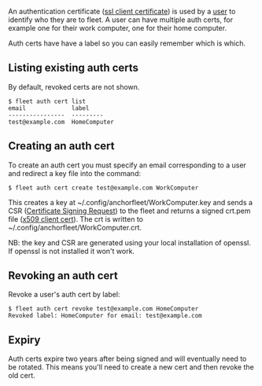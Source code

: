 An authentication certificate ([ssl client certificate](https://en.wikipedia.org/wiki/Client_certificate)) is used by a [user](/how-to/auth/manage-users) to identify who they are to fleet. A user can have multiple auth certs, for example one for their work computer, one for their home computer.

Auth certs have have a label so you can easily remember which is which.

Listing existing auth certs
----

By default, revoked certs are not shown.

```
$ fleet auth cert list
email             label
----------------  ---------
test@example.com  HomeComputer
```

Creating an auth cert
----

To create an auth cert you must specify an email corresponding to a user and redirect a key file into the command:

```
$ fleet auth cert create test@example.com WorkComputer
```

This creates a key at ~/.config/anchorfleet/WorkComputer.key and sends a CSR ([Certificate Signing Request](https://en.wikipedia.org/wiki/Certificate_sigining_request)) to the fleet and returns a signed crt.pem file ([x509 client cert](https://en.wikipedia.org/wiki/X.509)). The crt is written to ~/.config/anchorfleet/WorkComputer.crt.

NB: the key and CSR are generated using your local installation of openssl. If openssl is not installed it won't work.

Revoking an auth cert
----

Revoke a user's auth cert by label:

```
$ fleet auth cert revoke test@example.com HomeComputer
Revoked label: HomeComputer for email: test@example.com
```

Expiry
----

Auth certs expire two years after being signed and will eventually need to be rotated. This means you'll need to create a new cert and then revoke the old cert.
